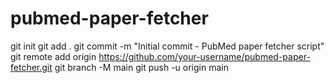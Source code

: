 # pubmed-paper-fetcher
git init
git add .
git commit -m "Initial commit - PubMed paper fetcher script"
git remote add origin https://github.com/your-username/pubmed-paper-fetcher.git
git branch -M main
git push -u origin main
